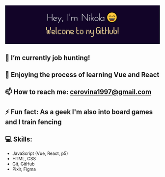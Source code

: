 ![Banner](images/picGitNC.jpg)

## 🔭 I’m currently job hunting!
## 🌱 Enjoying the process of learning Vue and React
## 📫 How to reach me: cerovina1997@gmail.com
## ⚡ Fun fact: As a geek I'm also into board games and I train fencing

## 💻 Skills:
- JavaScript (Vue, React, p5)
- HTML, CSS
- Git, GitHub
- Pixlr, Figma
